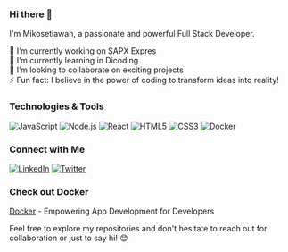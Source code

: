 ### Hi there 👋

<!--
**mikosetiawan/mikosetiawan** is a ✨ _special_ ✨ repository because its `README.md` (this file) appears on your GitHub profile.
-->

I'm Mikosetiawan, a passionate and powerful Full Stack Developer.

🔭 I’m currently working on SAPX Expres  
🌱 I’m currently learning in Dicoding  
👯 I’m looking to collaborate on exciting projects  
⚡ Fun fact: I believe in the power of coding to transform ideas into reality!

### Technologies & Tools
![JavaScript](https://img.shields.io/badge/-JavaScript-black?style=flat&logo=javascript)
![Node.js](https://img.shields.io/badge/-Node.js-green?style=flat&logo=node.js)
![React](https://img.shields.io/badge/-React-blue?style=flat&logo=react)
![HTML5](https://img.shields.io/badge/-HTML5-red?style=flat&logo=html5)
![CSS3](https://img.shields.io/badge/-CSS3-purple?style=flat&logo=css3)
![Docker](https://img.shields.io/badge/-Docker-blue?style=flat&logo=docker)

### Connect with Me
[![LinkedIn](https://img.shields.io/badge/-LinkedIn-blue?style=flat&logo=linkedin&logoColor=white)](https://www.linkedin.com/in/mikosetiawan/)
[![Twitter](https://img.shields.io/badge/-Twitter-blue?style=flat&logo=twitter&logoColor=white)](https://twitter.com/mikosetiawan)

### Check out Docker
[Docker](https://www.docker.com/) - Empowering App Development for Developers

Feel free to explore my repositories and don't hesitate to reach out for collaboration or just to say hi! 😊
